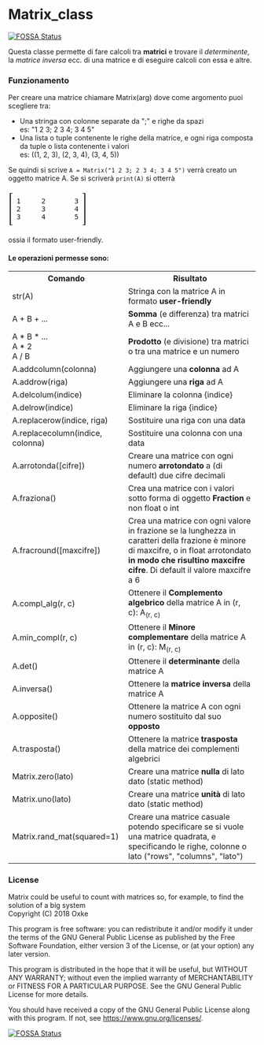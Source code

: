 # Matrix_class
[![FOSSA Status](https://app.fossa.io/api/projects/git%2Bgithub.com%2FOxke%2FMatrix.svg?type=shield)](https://app.fossa.io/projects/git%2Bgithub.com%2FOxke%2FMatrix?ref=badge_shield)

Questa classe permette di fare calcoli tra **matrici** e trovare il _determinente_, la _matrice inversa_ ecc. di una matrice e di eseguire calcoli con essa e altre.
<br>
### Funzionamento
Per creare una matrice chiamare Matrix(arg) dove come argomento puoi scegliere tra:
<ul>
<li>Una stringa con colonne separate da ";" e righe da spazi<br>es: "1 2 3; 2 3 4; 3 4 5"</li>
<li>Una lista o tuple contenente le righe della matrice, e ogni riga composta da tuple o lista contenente i valori<br>es: ((1, 2, 3), (2, 3, 4), (3, 4, 5))</li>
</ul>
 Se quindi si scrive <code>A = Matrix("1 2 3; 2 3 4; 3 4 5")</code> verrà creato un oggetto matrice A.
 Se si scriverà <code>print(A)</code> si otterrà<br><pre>
┎                 ┒
┃ 1     2       3 ┃
┃ 2     3       4 ┃
┃ 3     4       5 ┃
┖                 ┚</pre>
ossia il formato user-friendly.

#### Le operazioni permesse sono:
<table>
<tr>
<th>Comando</th><th>Risultato</th>
</tr>
<tr><td>str(A)</td><td>Stringa con la matrice A in formato <b>user-friendly</b></td></tr>
<tr><td>A + B + ...</td><td><b>Somma</b> (e differenza) tra matrici A e B ecc...</td></tr>
<tr><td>A * B * ...<br>A * 2<br>A / B</td><td><b>Prodotto</b> (e divisione) tra matrici o tra una matrice e un numero</td><tr>
<tr><td>A.addcolumn(colonna)</td><td>Aggiungere una <b>colonna</b> ad A</td></tr>
<tr><td>A.addrow(riga)</td><td>Aggiungere una <b>riga</b> ad A</td></tr>
<tr><td>A.delcolum(indice)</td><td>Eliminare la colonna {indice}</td></tr>
<tr><td>A.delrow(indice)</td><td>Eliminare la riga {indice}</td></tr>
<tr><td>A.replacerow(indice, riga)</td><td>Sostituire una riga con una data</td></tr>
<tr><td>A.replacecolumn(indice, colonna)</td><td>Sostituire una colonna con una data</td></tr>
<tr><td>A.arrotonda([cifre])</td><td>Creare una matrice con ogni numero <b>arrotondato</b> a (di default) due cifre decimali</td></tr>
<tr><td>A.fraziona()</td><td>Crea una matrice con i valori sotto forma di oggetto <b>Fraction</b> e non float o int</td></tr>
<tr><td>A.fracround([maxcifre])</td><td>Crea una matrice con ogni valore in frazione se la lunghezza in caratteri della frazione è minore di maxcifre, o in float arrotondato <b>in modo che risultino maxcifre cifre</b>. Di default il valore maxcifre  a 6</td></tr>
<tr><td>A.compl_alg(r, c)</td><td>Ottenere il <b>Complemento algebrico</b> della matrice A in (r, c): A<sub>(r, c)</sub></td></tr>
<tr><td>A.min_compl(r, c)</td><td>Ottenere il <b>Minore complementare</b> della matrice A in (r, c): M<sub>(r, c)</sub></td></tr>
<tr><td>A.det()</td><td>Ottenere il <b>determinante</b> della matrice A</td></tr>
<tr><td>A.inversa()</td><td>Ottenere la <b>matrice inversa</b> della matrice A</td></tr>
<tr><td>A.opposite()</td><td>Ottenere la matrice A con ogni numero sostituito dal suo <b>opposto</b></td></tr>
<tr><td>A.trasposta()</td><td>Ottenere la matrice <b>trasposta</b> della matrice dei complementi algebrici</td></tr>
<tr><td>Matrix.zero(lato)</td><td>Creare una matrice <b>nulla</b> di lato dato (static method)</td></tr>
<tr><td>Matrix.uno(lato)</td><td>Creare una matrice <b>unità</b> di lato dato (static method)</td></tr>
<tr><td>Matrix.rand_mat(squared=1)</td><td>Creare una matrice casuale potendo specificare se si vuole una matrice quadrata, e specificando le righe, colonne o lato ("rows", "columns", "lato")
</table>

### License
Matrix could be useful to count with matrices so, for example, to find the solution of a big system
<br>Copyright (C) 2018 Oxke

This program is free software: you can redistribute it and/or modify
it under the terms of the GNU General Public License as published by
the Free Software Foundation, either version 3 of the License, or
(at your option) any later version.

This program is distributed in the hope that it will be useful,
but WITHOUT ANY WARRANTY; without even the implied warranty of
MERCHANTABILITY or FITNESS FOR A PARTICULAR PURPOSE.  See the
GNU General Public License for more details.

You should have received a copy of the GNU General Public License
along with this program.  If not, see <https://www.gnu.org/licenses/>.


[![FOSSA Status](https://app.fossa.io/api/projects/git%2Bgithub.com%2FOxke%2FMatrix.svg?type=large)](https://app.fossa.io/projects/git%2Bgithub.com%2FOxke%2FMatrix?ref=badge_large)
